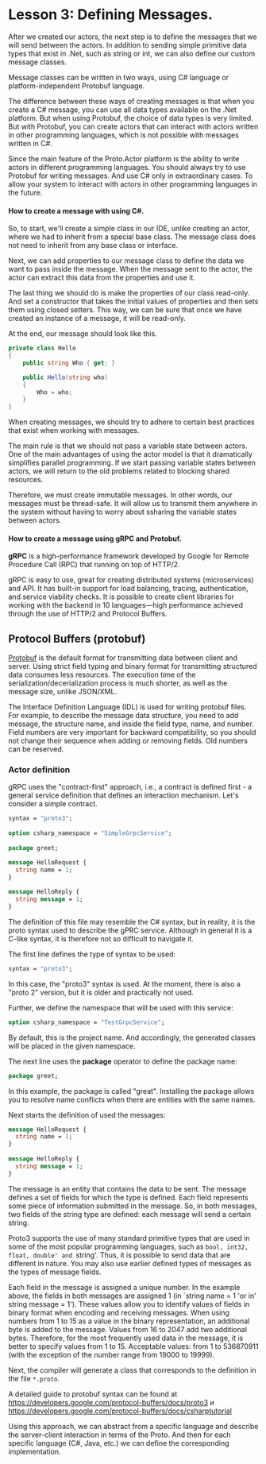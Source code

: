 # Lesson 3: Defining Messages.

After we created our actors, the next step is to define the messages that we will send between the actors. In addition to sending simple primitive data types that exist in .Net, such as string or int, we can also define our custom message classes. 

Message classes can be written in two ways, using C# language or platform-independent Protobuf language.

The difference between these ways of creating messages is that when you create a C# message, you can use all data types available on the .Net platform. But when using Protobuf, the choice of data types is very limited. But with Protobuf, you can create actors that can interact with actors written in other programming languages, which is not possible with messages written in C#. 

Since the main feature of the Proto.Actor platform is the ability to write actors in different programming languages. You should always try to use Protobuf for writing messages. And use C# only in extraordinary cases. To allow your system to interact with actors in other programming languages in the future.

#### How to create a message with using C#.

So, to start, we'll create a simple class in our IDE, unlike creating an actor, where we had to inherit from a special base class. The message class does not need to inherit from any base class or interface.

Next, we can add properties to our message class to define the data we want to pass inside the message. When the message sent to the actor, the actor can extract this data from the properties and use it.

The last thing we should do is make the properties of our class read-only. And set a constructor that takes the initial values of properties and then sets them using closed setters. This way, we can be sure that once we have created an instance of a message, it will be read-only.

At the end, our message should look like this.

```c#
private class Hello
{
    public string Who { get; }

    public Hello(string who)
    {
        Who = who;
    }
}
```

When creating messages, we should try to adhere to certain best practices that exist when working with messages.

The main rule is that we should not pass a variable state between actors. One of the main advantages of using the actor model is that it dramatically simplifies parallel programming. If we start passing variable states between actors, we will return to the old problems related to blocking shared resources. 

Therefore, we must create immutable messages. In other words, our messages must be thread-safe. It will allow us to transmit them anywhere in the system without having to worry about ssharing the variable states between actors. 

#### How to create a message using gRPC and Protobuf.

**gRPC** is a high-performance framework developed by Google for Remote Procedure Call (RPC) that running on top of HTTP/2.

gRPC is easy to use, great for creating distributed systems (microservices) and API. It has built-in support for load balancing, tracing, authentication, and service viability checks. It is possible to create client libraries for working with the backend in 10 languages—high performance achieved through the use of HTTP/2 and Protocol Buffers.

## Protocol Buffers (protobuf)

[Protobuf](https://developers.google.com/protocol-buffers/) is the default format for transmitting data between client and server. Using strict field typing and binary format for transmitting structured data consumes less resources. The execution time of the serialization/decerialization process is much shorter, as well as the message size, unlike JSON/XML.

The Interface Definition Language (IDL) is used for writing protobuf files. For example, to describe the message data structure, you need to add message, the structure name, and inside the field type, name, and number. Field numbers are very important for backward compatibility, so you should not change their sequence when adding or removing fields. Old numbers can be reserved.

### Actor definition

gRPC uses the "contract-first" approach, i.e., a contract is defined first - a general service definition that defines an interaction mechanism. Let's consider a simple contract.

```protobuf
syntax = "proto3";
 
option csharp_namespace = "SimpleGrpcService";
 
package greet;

message HelloRequest {
  string name = 1;
}
 
message HelloReply {
  string message = 1;
}
```

The definition of this file may resemble the C# syntax, but in reality, it is the proto syntax used to describe the gPRC service. Although in general it is a C-like syntax, it is therefore not so difficult to navigate it.

The first line defines the type of syntax to be used:

```protobuf
syntax = "proto3";
```

In this case, the "proto3" syntax is used. At the moment, there is also a "proto 2" version, but it is older and practically not used.

Further, we define the namespace that will be used with this service:

```protobuf
option csharp_namespace = "TestGrpcService";
```

By default, this is the project name. And accordingly, the generated classes will be placed in the given namespace.

The next line uses the **package** operator to define the package name:

```protobuf
package greet;
```

In this example, the package is called "great". Installing the package allows you to resolve name conflicts when there are entities with the same names.

Next starts the definition of used the messages:

```protobuf
message HelloRequest {
  string name = 1;
}
 
message HelloReply {
  string message = 1;
}
```

The message is an entity that contains the data to be sent. The message defines a set of fields for which the type is defined. Each field represents some piece of information submitted in the message. So, in both messages, two fields of the string type are defined: each message will send a certain string.

Proto3 supports the use of many standard primitive types that are used in some of the most popular programming languages, such as `bool, int32, float, double' and `string'. Thus, it is possible to send data that are different in nature. You may also use earlier defined types of messages as the types of message fields.

Each field in the message is assigned a unique number. In the example above, the fields in both messages are assigned 1 (in `string name = 1 'or in' string message = 1'). These values allow you to identify values of fields in binary format when encoding and receiving messages. When using numbers from 1 to 15 as a value in the binary representation, an additional byte is added to the message. Values from 16 to 2047 add two additional bytes. Therefore, for the most frequently used data in the message, it is better to specify values from 1 to 15. Acceptable values: from 1 to 536870911 (with the exception of the number range from 19000 to 19999).

Next, the compiler will generate a class that corresponds to the definition in the file `*.proto`.

A detailed guide to protobuf syntax can be found at https://developers.google.com/protocol-buffers/docs/proto3 и https://developers.google.com/protocol-buffers/docs/csharptutorial

Using this approach, we can abstract from a specific language and describe the server-client interaction in terms of the Proto. And then for each specific language (C#, Java, etc.) we can define the corresponding implementation.